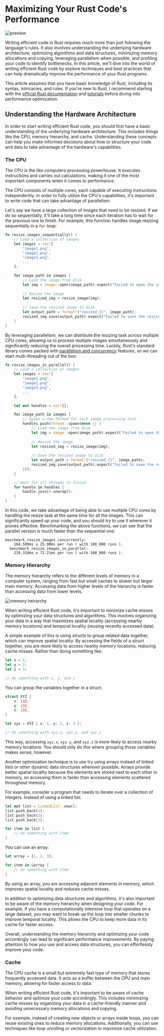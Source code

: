 # Maximizing Your Rust Code's Performance

![preview](https://raw.githubusercontent.com/Jon-Becker/research/main/papers/on-writing-efficient-rust/preview.png?fw)

Writing efficient code in Rust requires much more than just following the language's rules. It also involves understanding the underlying hardware architecture, optimizing algorithms and data structures, minimizing memory allocations and copying, leveraging parallelism when possible, and profiling your code to identify bottlenecks. In this article, we'll dive into the world of writing efficient Rust code by explore techniques and best practices that can help dramatically improve the performance of your Rust programs.

This article assumes that you have basic knowledge of Rust, including its syntax, intricacies, and rules. If you're new to Rust, I recommend starting with the [official Rust documentation](https://doc.rust-lang.org/book/) and [tutorials](https://github.com/rust-lang/rustlings) before diving into performance optimization.

## Understanding the Hardware Architecture

In order to start writing efficient Rust code, you should first have a basic understanding of the underlying hardware architecture. This includes things like the CPU, memory hierarchy, and cache. Understanding these concepts can help you make informed decisions about how to structure your code and data to take advantage of the hardware's capabilities.

### The CPU

The CPU is the like computers processing powerhouse. It executes instructions and carries out calculations, making it one of the most important components when it comes to performance. 

The CPU consists of multiple cores, each capable of executing instructions independently. In order to fully utilize the CPU's capabilities, it's important to write code that can take advantage of parallelism.

Let's say we have a large collection of images that need to be resized. If we do so sequentially, it'll take a long time since each iteration has to wait for the previous one to finish. For example, this function handles image resizing sequentially in a `for` loop:

```rust
fn resize_images_sequentially() {
    // Load a collection of images
    let images = vec![
        "image1.png",
        "image2.png",
        "image3.png",
		...
    ];

    for image_path in images {
        // Load the image from disk
        let img = image::open(image_path).expect("Failed to open the image");
            
        // Resize the image
        let resized_img = resize_image(img);
        
        // Save the resized image to disk
        let output_path = format!("resized_{}", image_path);
        resized_img.save(output_path).expect("Failed to save the resized image");
    }
}
```

By leveraging parallelism, we can distribute the resizing task across multiple CPU cores, allowing us to process multiple images simultaneously and significantly reducing the overall processing time. Luckily, Rust's standard library comes packed with [parallelism and concurrency](https://doc.rust-lang.org/book/ch16-00-concurrency.html) features, so we can start multi-threading out of the box:

```rust
fn resize_images_in_parallel() {
    // Load a collection of images
    let images = vec![
        "image1.png",
        "image2.png",
        "image3.png",
        ...
    ];

    let mut handles = vec![];

    for image_path in images {
        // Spawn a new thread for each image processing task
        handles.push(thread::spawn(move || {
            // Load the image from disk
            let img = image::open(image_path).expect("Failed to open the image");
            
            // Resize the image
            let resized_img = resize_image(img);
            
            // Save the resized image to disk
            let output_path = format!("resized_{}", image_path);
            resized_img.save(output_path).expect("Failed to save the resized image");
        }));
    }

    // Wait for all threads to finish
    for handle in handles {
        handle.join().unwrap();
    }
}
```

In this code, we take advantage of being able to use multiple CPU cores by handling the resize task at the same time for all the images. This can significantly speed up your code, and you should try to use it wherever it proves effective. Benchmarking the above functions, we can see that the parallel version is much faster than the sequential one:

```text
benchmark_resize_images_concurrently:
    104.509ms ± 25.90ms per run ( with 100_000 runs ).
  benchmark_resize_images_in_parallel:
    219.319ms ± 71.21ms per run ( with 100_000 runs ).
```

### Memory Hierarchy

The memory hierarchy refers to the different levels of memory in a computer system, ranging from fast but small caches to slower but larger main memory. Accessing data from higher levels of the hierarchy is faster than accessing data from lower levels.

![memory heirarchy](./1.png)

When writing efficient Rust code, it's important to minimize cache misses by optimizing your data structures and algorithms. This involves organizing your data in a way that maximizes spatial locality (accessing nearby memory locations) and temporal locality (reusing recently accessed data).

A simple example of this is using structs to group related data together, which can improve spatial locality. By accessing the fields of a struct together, you are more likely to access nearby memory locations, reducing cache misses. Rather than doing something like:

```rust
let x = 1;
let y = 2;
let z = 3;

// do something with x, y, and z
```

You can group the variables together in a struct:

```rust
struct XYZ {
    x: i32,
    y: i32,
    z: i32,
}

let xyz = XYZ { x: 1, y: 2, z: 3 };

// do something with xyz.x, xyz.y, and xyz.z
```

This way, accessing `xyz.x`, `xyz.y`, and `xyz.z` is more likely to access nearby memory locations. You should only do this where grouping those variables makes sense, however.

Another optimization technique is to use try using arrays instead of linked lists or other dynamic data structures wherever possible. Arrays provide better spatial locality because the elements are stored next to each other in memory, so accessing them is faster than accessing elements scattered throughout memory.

For example, consider a program that needs to iterate over a collection of integers. Instead of using a linked list:

```rust
let mut list = LinkedList::new();
list.push_back(1);
list.push_back(2);
list.push_back(3);

for item in list {
    // do something with item
}
```

You can use an array:

```rust
let array = [1, 2, 3];

for item in &array {
    // do something with item
}
```

By using an array, you are accessing adjacent elements in memory, which improves spatial locality and reduces cache misses.

In addition to optimizing data structures and algorithms, it's also important to be aware of the memory hierarchy when designing your code. For example, if you have a computationally intensive loop that operates on a large dataset, you may want to break up the loop into smaller chunks to improve temporal locality. This allows the CPU to keep more data in its cache for faster access.

Overall, understanding the memory hierarchy and optimizing your code accordingly can lead to significant performance improvements. By paying attention to how you use and access data structures, you can effortlessly improve your code.

### Cache

The CPU cache is a small but extremely fast type of memory that stores frequently accessed data. It acts as a buffer between the CPU and main memory, allowing for faster access to data.

When writing efficient Rust code, it's important to be aware of cache behavior and optimize your code accordingly. This includes minimizing cache misses by organizing your data in a cache-friendly manner and avoiding unnecessary memory allocations and copying.

For example, instead of creating new objects or arrays inside loops, you can reuse existing ones to reduce memory allocations. Additionally, you can use techniques like loop unrolling or vectorization to maximize cache utilization.
